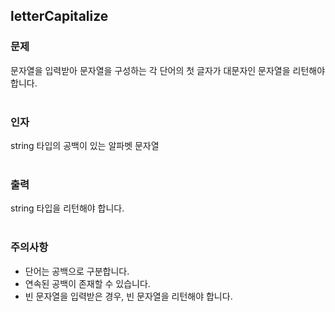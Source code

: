 ## letterCapitalize

### 문제<br>
문자열을 입력받아 문자열을 구성하는 각 단어의 첫 글자가 대문자인 문자열을 리턴해야 합니다.<br>
<br>
### 인자<br>
string 타입의 공백이 있는 알파벳 문자열<br>
<br>
### 출력<br>
string 타입을 리턴해야 합니다.<br>
<br>
### 주의사항<br>
- 단어는 공백으로 구분합니다.<br>
- 연속된 공백이 존재할 수 있습니다.<br>
- 빈 문자열을 입력받은 경우, 빈 문자열을 리턴해야 합니다.<br>
<br>
